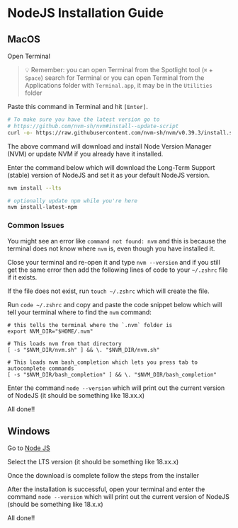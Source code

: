 # NodeJS Installation Guide

## MacOS

Open Terminal

> :bulb: Remember: you can open Terminal from the Spotlight tool
> (`⌘` + `Space`)
> search for Terminal or you can open Terminal from the Applications folder with `Terminal.app`, it may be in the `Utilities` folder

Paste this command in Terminal and hit `[Enter]`.

```sh
# To make sure you have the latest version go to 
# https://github.com/nvm-sh/nvm#install--update-script
curl -o- https://raw.githubusercontent.com/nvm-sh/nvm/v0.39.3/install.sh | bash
```

The above command will download and install Node Version Manager (NVM) or update NVM if you already have it installed.

Enter the command below which will download the Long-Term Support (stable) version of NodeJS and set it as your default NodeJS version.

```sh
nvm install --lts

# optionally update npm while you're here
nvm install-latest-npm
```

### Common Issues

You might see an error like `command not found: nvm` and this is because the terminal does not know where `nvm` is, even though you have installed it.

Close your terminal and re-open it and type `nvm --version` and if you still get the same error then add the following lines of code to your `~/.zshrc` file if it exists.

If the file does not exist, run `touch ~/.zshrc` which will create the file.

Run `code ~/.zshrc` and copy and paste the code snippet below which will tell your terminal where to find the `nvm` command:

```text
# this tells the terminal where the `.nvm` folder is
export NVM_DIR="$HOME/.nvm"

# This loads nvm from that directory
[ -s "$NVM_DIR/nvm.sh" ] && \. "$NVM_DIR/nvm.sh"  

# This loads nvm bash_completion which lets you press tab to autocomplete commands
[ -s "$NVM_DIR/bash_completion" ] && \. "$NVM_DIR/bash_completion"
```

Enter the command `node --version` which will print out the current version of NodeJS (it should be something like 18.xx.x)

All done!!

## Windows

Go to [Node JS](https://nodejs.org/)

Select the LTS version (it should be something like 18.xx.x)

Once the download is complete follow the steps from the installer

After the installation is successful, open your terminal and enter the command `node --version` which will print out the current version of NodeJS (should be something like 18.x.x)

All done!!

